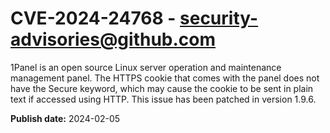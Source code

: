 # CVE-2024-24768 - security-advisories@github.com

1Panel is an open source Linux server operation and maintenance management panel. The HTTPS cookie that comes with the panel does not have the Secure keyword, which may cause the cookie to be sent in plain text if accessed using HTTP. This issue has been patched in version 1.9.6.



**Publish date:** 2024-02-05
